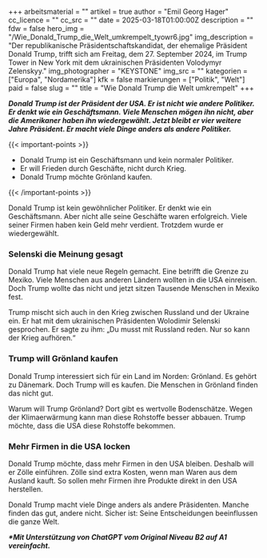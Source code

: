 +++
arbeitsmaterial = ""
artikel = true
author = "Emil Georg Hager"
cc_licence = ""
cc_src = ""
date = 2025-03-18T01:00:00Z
description = ""
fdw = false
hero_img = "/Wie_Donald_Trump_die_Welt_umkrempelt_tyowr6.jpg"
img_description = "Der republikanische Präsidentschaftskandidat, der ehemalige Präsident Donald Trump, trifft sich am Freitag, dem 27. September 2024, im Trump Tower in New York mit dem ukrainischen Präsidenten Volodymyr Zelenskyy."
img_photographer = "KEYSTONE"
img_src = ""
kategorien = ["Europa", "Nordamerika"]
kfk = false
markierungen = ["Politik", "Welt"]
paid = false
slug = ""
title = "Wie Donald Trump die Welt umkrempelt"
+++

**_Donald Trump ist der Präsident der USA. Er ist nicht wie andere Politiker. Er denkt wie ein Geschäftsmann. Viele Menschen mögen ihn nicht, aber die Amerikaner haben ihn wiedergewählt. Jetzt bleibt er vier weitere Jahre Präsident. Er macht viele Dinge anders als andere Politiker._**

{{< important-points >}}

<ul>

<li>Donald Trump ist ein Geschäftsmann und kein normaler Politiker.</li>

<li>Er will Frieden durch Geschäfte, nicht durch Krieg.</li>

<li>Donald Trump möchte Grönland kaufen.</li>

</ul>

{{< /important-points >}}

Donald Trump ist kein gewöhnlicher Politiker. Er denkt wie ein Geschäftsmann. Aber nicht alle seine Geschäfte waren erfolgreich. Viele seiner Firmen haben kein Geld mehr verdient. Trotzdem wurde er wiedergewählt.
 
### Selenski die Meinung gesagt

Donald Trump hat viele neue Regeln gemacht. Eine betrifft die Grenze zu Mexiko. Viele Menschen aus anderen Ländern wollten in die USA einreisen. Doch Trump wollte das nicht und jetzt sitzen Tausende Menschen in Mexiko fest.

Trump mischt sich auch in den Krieg zwischen Russland und der Ukraine ein. Er hat mit dem ukrainischen Präsidenten Wolodimir Selenski gesprochen. Er sagte zu ihm: „Du musst mit Russland reden. Nur so kann der Krieg aufhören.“

### Trump will Grönland kaufen

Donald Trump interessiert sich für ein Land im Norden: Grönland. Es gehört zu Dänemark. Doch Trump will es kaufen. Die Menschen in Grönland finden das nicht gut.

Warum will Trump Grönland? Dort gibt es wertvolle Bodenschätze. Wegen der Klimaerwärmung kann man diese Rohstoffe besser abbauen. Trump möchte, dass die USA diese Rohstoffe bekommen.

### Mehr Firmen in die USA locken

Donald Trump möchte, dass mehr Firmen in den USA bleiben. Deshalb will er Zölle einführen. Zölle sind extra Kosten, wenn man Waren aus dem Ausland kauft. So sollen mehr Firmen ihre Produkte direkt in den USA herstellen.

Donald Trump macht viele Dinge anders als andere Präsidenten. Manche finden das gut, andere nicht. Sicher ist: Seine Entscheidungen beeinflussen die ganze Welt.

**_\*Mit Unterstützung von ChatGPT vom Original Niveau B2 auf A1 vereinfacht._**
